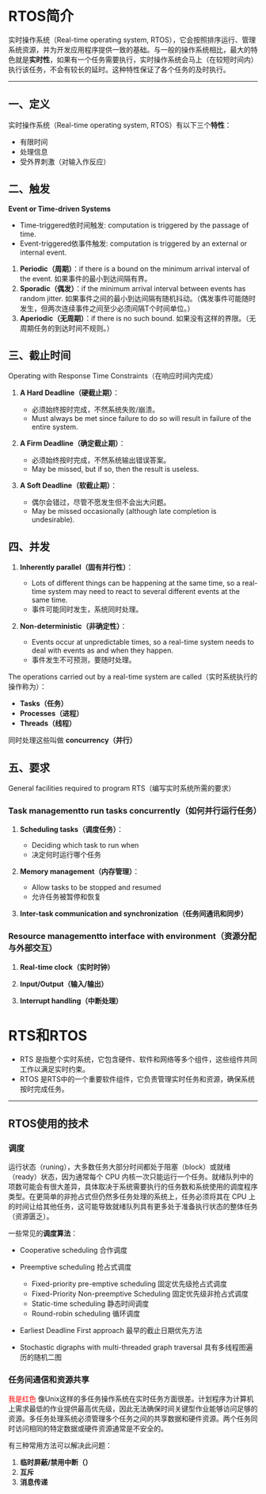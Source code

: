 # RTOS简介

实时操作系统（Real-time operating system, RTOS），它会按照排序运行、管理系统资源，并为开发应用程序提供一致的基础。与一般的操作系统相比，最大的特色就是**实时性**，如果有一个任务需要执行，实时操作系统会马上（在较短时间内）执行该任务，不会有较长的延时。这种特性保证了各个任务的及时执行。   

---

## 一、定义

实时操作系统（Real-time operating system, RTOS）有以下三个**特性**：
* 有限时间
* 处理信息
* 受外界刺激（对输入作反应）

## 二、触发

**Event or Time-driven Systems**  

* Time-triggered依时间触发: computation is triggered by the passage of time.
* Event-triggered依事件触发: computation is triggered by an external or internal event.

1. **Periodic（周期）**：if there is a bound on the minimum arrival interval of the event.
   如果事件的最小到达间隔有界。
2. **Sporadic（偶发）**：if the minimum arrival interval between events has random jitter.
   如果事件之间的最小到达间隔有随机抖动。（偶发事件可能随时发生，但两次连续事件之间至少必须间隔T个时间单位。）
3. **Aperiodic（无周期）**：if there is no such bound.
   如果没有这样的界限。（无周期任务的到达时间不规则。）

##  三、截止时间

Operating with Response Time Constraints（在响应时间内完成）

1. **A Hard Deadline（硬截止期）**：
   - 必须始终按时完成，不然系统失败/崩溃。
   - Must always be met since failure to do so will result in failure of the entire system.


2. **A Firm Deadline（确定截止期）**：
   - 必须始终按时完成，不然系统输出错误答案。
   - May be missed, but if so, then the result is useless.


3. **A Soft Deadline（软截止期）**：
   - 偶尔会错过，尽管不愿发生但不会出大问题。
   - May be missed occasionally (although late completion is undesirable).


##  四、并发

1. **Inherently parallel（固有并行性）**：
   - Lots of different things can be happening at the same time, so a real-time system may need to react to several different events at the same time.
   - 事件可能同时发生，系统同时处理。

2. **Non-deterministic（非确定性）**：
   - Events occur at unpredictable times, so a real-time system needs to deal with events as and when they happen.
   - 事件发生不可预测，要随时处理。

The operations carried out by a real-time system are called（实时系统执行的操作称为）：
   - **Tasks（任务）**
   - **Processes（进程）**
   - **Threads（线程）**

 同时处理这些叫做 **concurrency（并行）**

## 五、要求

General facilities required to program RTS（编写实时系统所需的要求）

### Task managementto run tasks concurrently（如何并行运行任务）

1. **Scheduling tasks（调度任务）**：
   - Deciding which task to run when
   - 决定何时运行哪个任务

2. **Memory management（内存管理）**：
   - Allow tasks to be stopped and resumed
   - 允许任务被暂停和恢复

3. **Inter-task communication and synchronization（任务间通讯和同步）**

### Resource managementto interface with environment（资源分配与外部交互）

1. **Real-time clock（实时时钟）**

2. **Input/Output（输入/输出）**

3. **Interrupt handling（中断处理）**

# RTS和RTOS

- RTS 是指整个实时系统，它包含硬件、软件和网络等多个组件，这些组件共同工作以满足实时约束。
- RTOS 是RTS中的一个重要软件组件，它负责管理实时任务和资源，确保系统按时完成任务。

---

## RTOS使用的技术

### 调度

运行状态（runing），大多数任务大部分时间都处于阻塞（block）或就绪（ready）状态，因为通常每个 CPU 内核一次只能运行一个任务。就绪队列中的项数可能会有很大差异，具体取决于系统需要执行的任务数和系统使用的调度程序类型。在更简单的非抢占式但仍然多任务处理的系统上，任务必须将其在 CPU 上的时间让给其他任务，这可能导致就绪队列具有更多处于准备执行状态的整体任务（资源匮乏）。

一些常见的**调度算法**：

- Cooperative scheduling 合作调度
- Preemptive scheduling 抢占式调度  
    - Fixed-priority pre-emptive scheduling 固定优先级抢占式调度
    - Fixed-Priority Non-preemptive Scheduling 固定优先级非抢占式调度
    - Static-time scheduling 静态时间调度
    - Round-robin scheduling 循环调度

- Earliest Deadline First approach 最早的截止日期优先方法
- Stochastic digraphs with multi-threaded graph traversal 具有多线程图遍历的随机二图
  
### 任务间通信和资源共享
<font color=#FF0000>我是红色</font>
像Unix这样的多任务操作系统在实时任务方面很差。计划程序为计算机上需求最低的作业提供最高优先级，因此无法确保时间关键型作业能够访问足够的资源。多任务处理系统必须管理多个任务之间的共享数据和硬件资源。两个任务同时访问相同的特定数据或硬件资源通常是不安全的。     

有三种常用方法可以解决此问题：  
1. **临时屏蔽/禁用中断（）**
2. **互斥**
3. **消息传递**